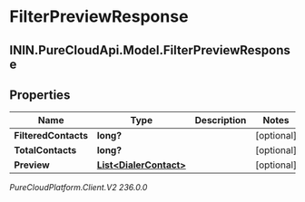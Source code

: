 # FilterPreviewResponse

## ININ.PureCloudApi.Model.FilterPreviewResponse

## Properties

|Name | Type | Description | Notes|
|------------ | ------------- | ------------- | -------------|
| **FilteredContacts** | **long?** |  | [optional] |
| **TotalContacts** | **long?** |  | [optional] |
| **Preview** | [**List&lt;DialerContact&gt;**](DialerContact) |  | [optional] |



_PureCloudPlatform.Client.V2 236.0.0_
